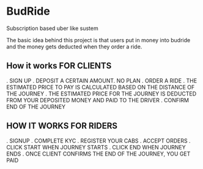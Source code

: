 # BudRide
Subscription based uber like sustem

The basic idea behind this project is that users put in money into budride and the money gets deducted when they order a ride.


##  How it works FOR CLIENTS
. SIGN UP
. DEPOSIT A CERTAIN AMOUNT. NO PLAN
. ORDER A RIDE
. THE ESTIMATED PRICE TO PAY IS CALCULATED BASED ON THE DISTANCE OF THE JOURNEY
. THE ESTIMATED PRICE FOR THE JOURNEY IS DEDUCTED FROM YOUR DEPOSITED MONEY AND PAID TO THE DRIVER
. CONFIRM END OF THE JOURNEY

## HOW IT WORKS FOR RIDERS
. SIGNUP
. COMPLETE KYC
. REGISTER YOUR CABS
. ACCEPT ORDERS
. CLICK START WHEN JOURNEY STARTS
. CLICK END WHEN JOURNEY ENDS
. ONCE CLIENT CONFIRMS THE END OF THE JOURNEY, YOU GET PAID
